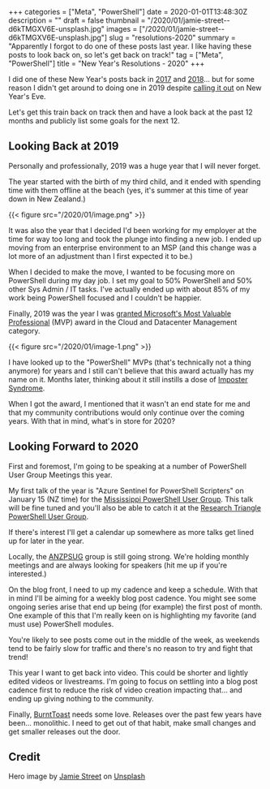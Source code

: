 +++
categories = ["Meta", "PowerShell"]
date = 2020-01-01T13:48:30Z
description = ""
draft = false
thumbnail = "/2020/01/jamie-street--d6kTMGXV6E-unsplash.jpg"
images = ["/2020/01/jamie-street--d6kTMGXV6E-unsplash.jpg"]
slug = "resolutions-2020"
summary = "Apparently I forgot to do one of these posts last year. I like having these posts to look back on, so let's get back on track!"
tag = ["Meta", "PowerShell"]
title = "New Year's Resolutions - 2020"
+++


I did one of these New Year's posts back in [2017](__GHOST_URL__/2017/01/06/resolution-2017/) and [2018](__GHOST_URL__/2018/01/03/resolution-2018/)... but for some reason I didn't get around to doing one in 2019 despite [calling it out](__GHOST_URL__/2018/12/31/a-toast-to-2018/) on New Year's Eve.

Let's get this train back on track then and have a look back at the past 12 months and publicly list some goals for the next 12.

## Looking Back at 2019

Personally and professionally, 2019 was a huge year that I will never forget.

The year started with the birth of my third child, and it ended with spending time with them offline at the beach (yes, it's summer at this time of year down in New Zealand.)

{{< figure src="/2020/01/image.png" >}}

It was also the year that I decided I'd been working for my employer at the time for way too long and took the plunge into finding a new job. I ended up moving from an enterprise environment to an MSP (and this change was a lot more of an adjustment than I first expected it to be.)

When I decided to make the move, I wanted to be focusing more on PowerShell during my day job. I set my goal to 50% PowerShell and 50% other Sys Admin / IT tasks. I've actually ended up with about 85% of my work being PowerShell focused and I couldn't be happier.

Finally, 2019 was the year I was [granted Microsoft's Most Valuable Professional](__GHOST_URL__/2019/09/01/mvp-omg/) (MVP) award in the Cloud and Datacenter Management category.

{{< figure src="/2020/01/image-1.png" >}}

I have looked up to the "PowerShell" MVPs (that's technically not a thing anymore) for years and I still can't believe that this award actually has my name on it. Months later, thinking about it still instills a dose of [Imposter Syndrome](https://winsysblog.com/2018/12/i-have-impostor-syndrome.html).

When I got the award, I mentioned that it wasn't an end state for me and that my community contributions would only continue over the coming years. With that in mind, what's in store for 2020?

## Looking Forward to 2020

First and foremost, I'm going to be speaking at a number of PowerShell User Group Meetings this year.

My first talk of the year is "Azure Sentinel for PowerShell Scripters" on January 15 (NZ time) for the [Mississippi PowerShell User Group](https://mspsug.com/2019/12/31/mspsug-january-2020-virtual-meeting-azure-sentinel-for-powershell-scripters/). This talk will be fine tuned and you'll also be able to catch it at the [Research Triangle PowerShell User Group](https://rtpsug.com/).

If there's interest I'll get a calendar up somewhere as more talks get lined up for later in the year.

Locally, the [ANZPSUG](https://anzpsug.github.io/) group is still going strong. We're holding monthly meetings and are always looking for speakers (hit me up if you're interested.)

On the blog front, I need to up my cadence and keep a schedule. With that in mind I'll be aiming for a weekly blog post cadence. You might see some ongoing series arise that end up being (for example) the first post of month. One example of this that I'm really keen on is highlighting my favorite (and must use) PowerShell modules.

You're likely to see posts come out in the middle of the week, as weekends tend to be fairly slow for traffic and there's no reason to try and fight that trend!

This year I want to get back into video. This could be shorter and lightly edited videos or livestreams. I'm going to focus on settling into a blog post cadence first to reduce the risk of video creation impacting that... and ending up giving nothing to the community.

Finally, [BurntToast](https://github.com/windos/BurntToast) needs some love. Releases over the past few years have been... monolithic. I need to get out of that habit, make small changes and get smaller releases out the door.

## Credit

Hero image by [Jamie Street](https://unsplash.com/@jamie452?utm_source=unsplash&utm_medium=referral&utm_content=creditCopyText) on [Unsplash](https://unsplash.com/s/photos/2020?utm_source=unsplash&utm_medium=referral&utm_content=creditCopyText)


